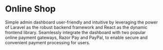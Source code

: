 # Online Shop
Simple  admin dashboard user-friendly and intuitive by leveraging the power of Laravel as the robust backend framework and React as the dynamic frontend library. Seamlessly integrate the dashboard with two popular online payment gateways, Razor Pay and PayPal, to enable secure and convenient payment processing for users. 

